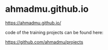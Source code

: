 # ahmadmu.github.io

https://ahmadmu.github.io/

code of the training projects can be found here:

https://github.com/ahmadmu/projects
